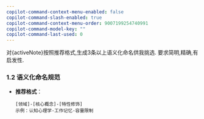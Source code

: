 ```yaml
---
copilot-command-context-menu-enabled: false
copilot-command-slash-enabled: true
copilot-command-context-menu-order: 9007199254740991
copilot-command-model-key: ""
copilot-command-last-used: 0
---
```

对{activeNote}按照推荐格式,生成3条以上语义化命名供我挑选.
要求简明,精确,有启发性.

### 1.2 语义化命名规范
- **推荐格式**：
  ```
  [领域]-[核心概念]-[特性修饰]
  示例：认知心理学-工作记忆-容量限制
  ```